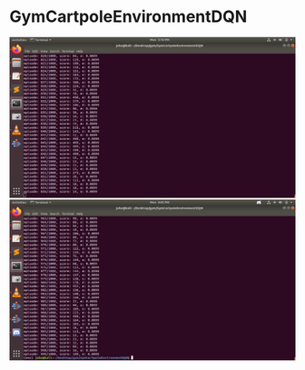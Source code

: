 # GymCartpoleEnvironmentDQN
![Screenshot1](screenshots/Screenshot1.png)
![Screenshot1](screenshots/Screenshot2.png)
